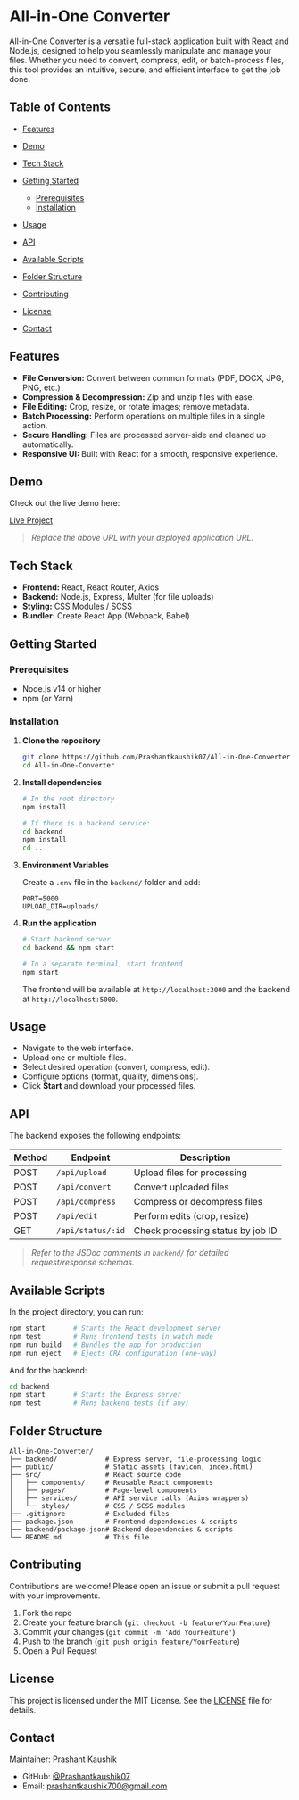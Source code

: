 # All-in-One Converter

All-in-One Converter is a versatile full-stack application built with React and Node.js, designed to help you seamlessly manipulate and manage your files. Whether you need to convert, compress, edit, or batch-process files, this tool provides an intuitive, secure, and efficient interface to get the job done.

## Table of Contents

* [Features](#features)
* [Demo](#demo)
* [Tech Stack](#tech-stack)
* [Getting Started](#getting-started)

  * [Prerequisites](#prerequisites)
  * [Installation](#installation)
* [Usage](#usage)
* [API](#api)
* [Available Scripts](#available-scripts)
* [Folder Structure](#folder-structure)
* [Contributing](#contributing)
* [License](#license)
* [Contact](#contact)

## Features

* **File Conversion:** Convert between common formats (PDF, DOCX, JPG, PNG, etc.)
* **Compression & Decompression:** Zip and unzip files with ease.
* **File Editing:** Crop, resize, or rotate images; remove metadata.
* **Batch Processing:** Perform operations on multiple files in a single action.
* **Secure Handling:** Files are processed server-side and cleaned up automatically.
* **Responsive UI:** Built with React for a smooth, responsive experience.

## Demo

Check out the live demo here:

[Live Project](https://your-live-url.com)

> *Replace the above URL with your deployed application URL.*

## Tech Stack

* **Frontend:** React, React Router, Axios
* **Backend:** Node.js, Express, Multer (for file uploads)
* **Styling:** CSS Modules / SCSS
* **Bundler:** Create React App (Webpack, Babel)

## Getting Started

### Prerequisites

* Node.js v14 or higher
* npm (or Yarn)

### Installation

1. **Clone the repository**

   ```bash
   git clone https://github.com/Prashantkaushik07/All-in-One-Converter.git
   cd All-in-One-Converter
   ```

2. **Install dependencies**

   ```bash
   # In the root directory
   npm install

   # If there is a backend service:
   cd backend
   npm install
   cd ..
   ```

3. **Environment Variables**

   Create a `.env` file in the `backend/` folder and add:

   ```env
   PORT=5000
   UPLOAD_DIR=uploads/
   ```

4. **Run the application**

   ```bash
   # Start backend server
   cd backend && npm start

   # In a separate terminal, start frontend
   npm start
   ```

   The frontend will be available at `http://localhost:3000` and the backend at `http://localhost:5000`.

## Usage

* Navigate to the web interface.
* Upload one or multiple files.
* Select desired operation (convert, compress, edit).
* Configure options (format, quality, dimensions).
* Click **Start** and download your processed files.

## API

The backend exposes the following endpoints:

| Method | Endpoint          | Description                       |
| ------ | ----------------- | --------------------------------- |
| POST   | `/api/upload`     | Upload files for processing       |
| POST   | `/api/convert`    | Convert uploaded files            |
| POST   | `/api/compress`   | Compress or decompress files      |
| POST   | `/api/edit`       | Perform edits (crop, resize)      |
| GET    | `/api/status/:id` | Check processing status by job ID |

> *Refer to the JSDoc comments in `backend/` for detailed request/response schemas.*

## Available Scripts

In the project directory, you can run:

```bash
npm start       # Starts the React development server
npm test        # Runs frontend tests in watch mode
npm run build   # Bundles the app for production
npm run eject   # Ejects CRA configuration (one-way)
```

And for the backend:

```bash
cd backend
npm start       # Starts the Express server
npm test        # Runs backend tests (if any)
```

## Folder Structure

```
All-in-One-Converter/
├── backend/            # Express server, file-processing logic
├── public/             # Static assets (favicon, index.html)
├── src/                # React source code
│   ├── components/     # Reusable React components
│   ├── pages/          # Page-level components
│   ├── services/       # API service calls (Axios wrappers)
│   └── styles/         # CSS / SCSS modules
├── .gitignore          # Excluded files
├── package.json        # Frontend dependencies & scripts
├── backend/package.json# Backend dependencies & scripts
└── README.md           # This file
```

## Contributing

Contributions are welcome! Please open an issue or submit a pull request with your improvements.

1. Fork the repo
2. Create your feature branch (`git checkout -b feature/YourFeature`)
3. Commit your changes (`git commit -m 'Add YourFeature'`)
4. Push to the branch (`git push origin feature/YourFeature`)
5. Open a Pull Request

## License

This project is licensed under the MIT License. See the [LICENSE](LICENSE) file for details.

## Contact

Maintainer: Prashant Kaushik

* GitHub: [@Prashantkaushik07](https://github.com/Prashantkaushik07)
* Email: [prashantkaushik700@gmail.com](mailto:prashantkaushik700@gmail.com)
